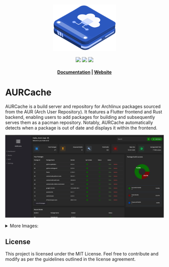 <p align="center">
    <a href="https://lukas-heiligenbrunner.github.io/AURCache/">
        <img src="frontend/assets/icons/icon.svg" width="200"></a><!-- </a> being on the same line as the <img> tag is intentional! -->
    <br>
    <br>
    <a href="https://github.com/lukas-heiligenbrunner/aurcache/releases">
        <img src="https://img.shields.io/github/v/release/lukas-heiligenbrunner/aurcache?style=flat&labelColor=1C2C2E&color=C96329&logo=GitHub&logoColor=white"></a>
    <a href="https://github.com/Lukas-Heiligenbrunner/AURCache/pkgs/container/aurcache">
        <img src="https://ghcr-badge.egpl.dev/lukas-heiligenbrunner/aurcache/tags?color=%23c26632&ignore=latest&n=3&label=Tags&trim="></a>
    <a href="https://github.com/Lukas-Heiligenbrunner/AURCache/pkgs/container/aurcache">
        <img src="https://ghcr-badge.egpl.dev/lukas-heiligenbrunner/aurcache/size?color=%23c26632&tag=latest&label=Size&trim="></a>
    <br>
</p>

<h4 align="center">
  <a href="https://lukas-heiligenbrunner.github.io/AURCache/docs/overview/introduction">Documentation</a> |
  <a href="https://lukas-heiligenbrunner.github.io/AURCache/">Website</a>
</h4>

# AURCache

AURCache is a build server and repository for Archlinux packages sourced from the AUR (Arch User Repository). It features a Flutter frontend and Rust backend, enabling users to add packages for building and subsequently serves them as a pacman repository. Notably, AURCache automatically detects when a package is out of date and displays it within the frontend.

<p><img src="docs/static/img/screenshot1.png" alt=""/> 

<details>
<summary>More Images:</summary>
<br>
<img src="docs/static/img/screenshot2.png" alt=""/> 
<img src="docs/static/img/screenshot3.png" alt=""/></p>
</details>

## License

This project is licensed under the MIT License. Feel free to contribute and modify as per the guidelines outlined in the license agreement.
